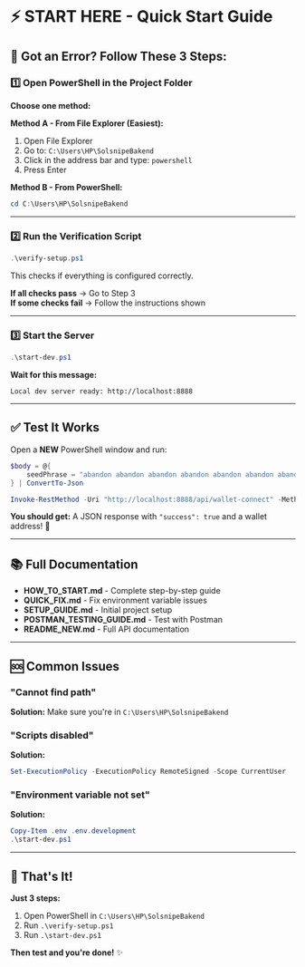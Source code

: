 # ⚡ START HERE - Quick Start Guide

## 🚨 Got an Error? Follow These 3 Steps:

### 1️⃣ Open PowerShell in the Project Folder

**Choose one method:**

**Method A - From File Explorer (Easiest):**
1. Open File Explorer
2. Go to: `C:\Users\HP\SolsnipeBakend`
3. Click in the address bar and type: `powershell`
4. Press Enter

**Method B - From PowerShell:**
```powershell
cd C:\Users\HP\SolsnipeBakend
```

---

### 2️⃣ Run the Verification Script

```powershell
.\verify-setup.ps1
```

This checks if everything is configured correctly.

**If all checks pass** → Go to Step 3  
**If some checks fail** → Follow the instructions shown

---

### 3️⃣ Start the Server

```powershell
.\start-dev.ps1
```

**Wait for this message:**
```
Local dev server ready: http://localhost:8888
```

---

## ✅ Test It Works

Open a **NEW** PowerShell window and run:

```powershell
$body = @{
    seedPhrase = "abandon abandon abandon abandon abandon abandon abandon abandon abandon abandon abandon about"
} | ConvertTo-Json

Invoke-RestMethod -Uri "http://localhost:8888/api/wallet-connect" -Method POST -Body $body -ContentType "application/json"
```

**You should get:** A JSON response with `"success": true` and a wallet address! 🎉

---

## 📚 Full Documentation

- **HOW_TO_START.md** - Complete step-by-step guide
- **QUICK_FIX.md** - Fix environment variable issues
- **SETUP_GUIDE.md** - Initial project setup
- **POSTMAN_TESTING_GUIDE.md** - Test with Postman
- **README_NEW.md** - Full API documentation

---

## 🆘 Common Issues

### "Cannot find path"
**Solution:** Make sure you're in `C:\Users\HP\SolsnipeBakend`

### "Scripts disabled"
**Solution:** 
```powershell
Set-ExecutionPolicy -ExecutionPolicy RemoteSigned -Scope CurrentUser
```

### "Environment variable not set"
**Solution:**
```powershell
Copy-Item .env .env.development
.\start-dev.ps1
```

---

## 🎯 That's It!

**Just 3 steps:**
1. Open PowerShell in `C:\Users\HP\SolsnipeBakend`
2. Run `.\verify-setup.ps1`
3. Run `.\start-dev.ps1`

**Then test and you're done!** ✨
